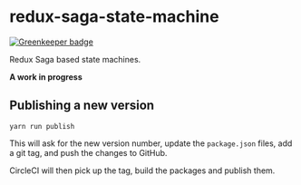 # redux-saga-state-machine

[![Greenkeeper badge](https://badges.greenkeeper.io/karl/redux-saga-state-machine.svg)](https://greenkeeper.io/)

Redux Saga based state machines.

**A work in progress**

## Publishing a new version

```
yarn run publish
```

This will ask for the new version number, update the `package.json` files, add a git tag, and push the changes to GitHub.

CircleCI will then pick up the tag, build the packages and publish them.
